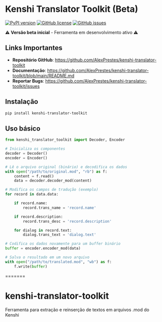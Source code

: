 # Kenshi Translator Toolkit (Beta)

[![PyPI version](https://img.shields.io/pypi/v/kenshi-translator-toolkit.svg)](https://pypi.org/project/kenshi-translator-toolkit/)
[![GitHub license](https://img.shields.io/github/license/AlexPrestes/kenshi-translator-toolkit)](https://github.com/AlexPrestes/kenshi-translator-toolkit/blob/main/LICENSE)
[![GitHub issues](https://img.shields.io/github/issues/AlexPrestes/kenshi-translator-toolkit)](https://github.com/AlexPrestes/kenshi-translator-toolkit/issues)

⚠️ **Versão beta inicial** - Ferramenta em desenvolvimento ativo ⚠️

## Links Importantes
- **Repositório GitHub**: https://github.com/AlexPrestes/kenshi-translator-toolkit
- **Documentação**: https://github.com/AlexPrestes/kenshi-translator-toolkit/blob/main/README.md
- **Reportar Bugs**: https://github.com/AlexPrestes/kenshi-translator-toolkit/issues

## Instalação
```bash
pip install kenshi-translator-toolkit
```

## Uso básico
```python
from kenshi_translator_toolkit import Decoder, Encoder

# Inicializa os componentes
decoder = Decoder()
encoder = Encoder()

# Lê o arquivo original (binário) e decodifica os dados
with open("/path/to/original.mod", "rb") as f:
    content = f.read()
    data = decoder.decoder_mod(content)

# Modifica os campos de tradução (exemplo)
for record in data.data:

    if record.name:
        record.trans_name = 'record.name'

    if record.description:
        record.trans_desc = 'record.description'

    for dialog in record.text:
        dialog.trans_text = 'dialog.text'

# Codifica os dados novamente para um buffer binário
buffer = encoder.encoder_mod(data)

# Salva o resultado em um novo arquivo
with open("/path/to/translated.mod", "wb") as f:
    f.write(buffer)
```
=======
# kenshi-translator-toolkit
Ferramenta para extração e reinserção de textos em arquivos .mod do Kenshi
